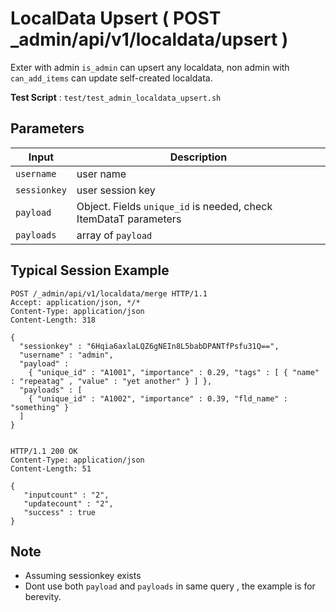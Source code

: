 # LocalData Upsert ( POST _admin/api/v1/localdata/upsert )

Exter with admin `is_admin` can upsert any localdata, non admin with `can_add_items` can update self-created localdata.

**Test Script** : `test/test_admin_localdata_upsert.sh`

## Parameters

| Input | Description |
| ---- | ----------- |
| `username` | user name |
| `sessionkey` | user session key |
| `payload` | Object. Fields `unique_id` is needed, check ItemDataT parameters|
| `payloads` | array of `payload` |

## Typical Session Example

```
POST /_admin/api/v1/localdata/merge HTTP/1.1
Accept: application/json, */*
Content-Type: application/json
Content-Length: 318

{
  "sessionkey" : "6Hqia6axlaLQZ6gNEIn8L5babDPANTfPsfu31Q==",
  "username" : "admin",
  "payload" : 
    { "unique_id" : "A1001", "importance" : 0.29, "tags" : [ { "name" : "repeatag" , "value" : "yet another" } ] },
  "payloads" : [
    { "unique_id" : "A1002", "importance" : 0.39, "fld_name" : "something" }
  ]
}


HTTP/1.1 200 OK
Content-Type: application/json
Content-Length: 51

{
   "inputcount" : "2",
   "updatecount" : "2",
   "success" : true
}
```

## Note

- Assuming sessionkey exists
- Dont use both `payload` and `payloads` in same query , the example is for berevity.

